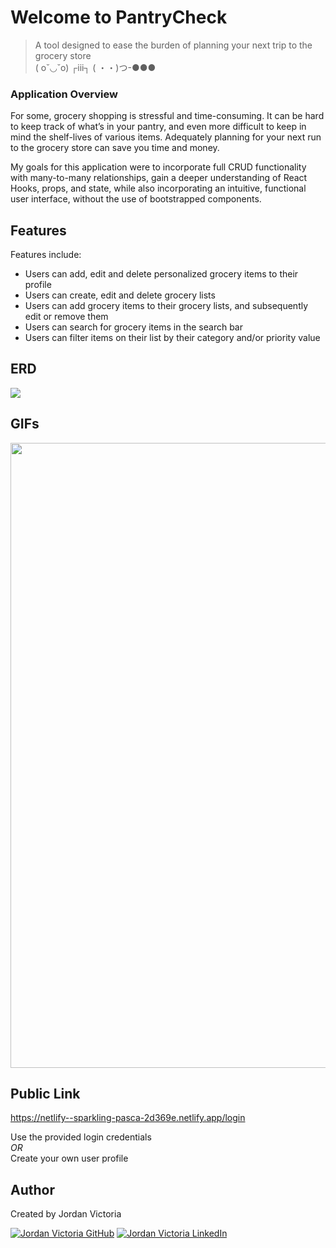 # Welcome to PantryCheck 

> A tool designed to ease the burden of planning your next trip to the grocery store <br>( o˘◡˘o) ┌iii┐ ( ・・)つ-●●●

### Application Overview

For some, grocery shopping is stressful and time-consuming. It can be hard to keep track of what’s in your pantry, and even more difficult to keep in mind the shelf-lives of various items. Adequately planning for your next run to the grocery store can save you time and money.

My goals for this application were to incorporate full CRUD functionality with many-to-many relationships, gain a deeper understanding of React Hooks, props, and state, while also incorporating an intuitive, functional user interface, without the use of bootstrapped components.


## Features


Features include:
* Users can add, edit and delete personalized grocery items to their profile
* Users can create, edit and delete grocery lists
* Users can add grocery items to their grocery lists, and subsequently edit or remove them
* Users can search for grocery items in the search bar
* Users can filter items on their list by their category and/or priority value

## ERD
<img src="src/components/images/pantryERD.png">



## GIFs
<img src="src/components/images/PantryCheck.gif" width=1000> 




## Public Link
https://netlify--sparkling-pasca-2d369e.netlify.app/login



 Use the provided login credentials<br>*OR*<br>Create your own user profile


## Author

Created by Jordan Victoria 

<a href="https://www.github.com/jordanvictoria/" target="_blank"><img src="https://img.shields.io/badge/github%20-%23121011.svg?&style=for-the-badge&logo=github&logoColor=white" alt="Jordan Victoria GitHub" style="height: auto !important;width: auto !important;" /></a> <a href="https://www.linkedin.com/in/jordanvictoria1/" target="_blank"><img src="https://img.shields.io/badge/linkedin%20-%230077B5.svg?&style=for-the-badge&logo=linkedin&logoColor=white" alt="Jordan Victoria LinkedIn" style="height: auto !important;width: auto !important;" /></a>
